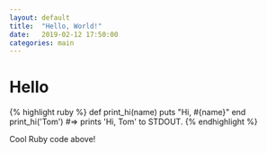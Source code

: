 ```yaml
---
layout: default
title:  "Hello, World!"
date:   2019-02-12 17:50:00
categories: main
---
```


# Hello

{% highlight ruby %}
def print_hi(name)
  puts "Hi, #{name}"
end
print_hi('Tom')
#=> prints 'Hi, Tom' to STDOUT.
{% endhighlight %}

Cool Ruby code above!